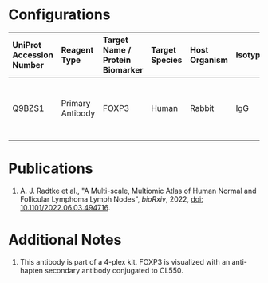 # Configurations

| UniProt Accession Number   | Reagent Type     | Target Name / Protein Biomarker   | Target Species   | Host Organism   | Isotype   | Clonality   | Vendor   | Catalog Number   | Conjugate   | RRID   | Availability   | Method                 | Tissue Preservation   | Target Tissue   | Tissue State        | Detergent         | Antigen Retrieval Conditions                                  | Dye Inactivation Conditions   | Recommend   | Agree                                    | Disagree   | Contributor         | Notes       |
|:---------------------------|:-----------------|:----------------------------------|:-----------------|:----------------|:----------|:------------|:---------|:-----------------|:------------|:-------|:---------------|:-----------------------|:----------------------|:----------------|:--------------------|:------------------|:--------------------------------------------------------------|:------------------------------|:------------|:-----------------------------------------|:-----------|:--------------------|:------------|
| Q9BZS1                     | Primary Antibody | FOXP3                             | Human            | Rabbit          | IgG       | 1054C       | Cell IDx | HI06B-005        | UT014       | NA     | Stock          | Multiplexed 2D Imaging | FFPE                  | Lymph Node      | Follicular Lymphoma | 0.3% Triton-X-100 | pH 6 for 40 minutes at 95C (AR6 Akoya Biosciences AR600250ML) | NA                            | Yes         | 0000-0003-4379-8967 [[1](#publications)] | NA         | 0000-0003-4379-8967 | [1](#notes) |

# Publications

<a name="publications"></a>
1. A. J. Radtke et al., "A Multi-scale, Multiomic Atlas of Human Normal and Follicular Lymphoma Lymph Nodes", *bioRxiv*, 2022, [doi: 10.1101/2022.06.03.494716](https://doi.org/10.1101/2022.06.03.494716).


# Additional Notes

<a name="notes"></a>
1. This antibody is part of a 4-plex kit. FOXP3 is visualized with an anti-hapten secondary antibody conjugated to CL550.

